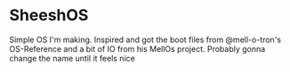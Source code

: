 # SheeshOS
Simple OS I'm making. Inspired and got the boot files from @mell-o-tron's OS-Reference and a bit of IO from his MellOs project.
Probably gonna change the name until it feels nice
